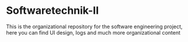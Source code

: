 # Softwaretechnik-II
This is the organizational repository for the software engineering project, here you can find UI design, logs and much more organizational content
